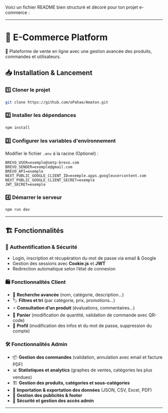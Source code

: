 Voici un fichier README bien structuré et décoré pour ton projet e-commerce :  

---

# 🛒 **E-Commerce Platform**  

🚀 Plateforme de vente en ligne avec une gestion avancée des produits, commandes et utilisateurs.  

## 📥 Installation & Lancement  

### 1️⃣ **Cloner le projet**  
```bash
git clone https://github.com/oPahae/Amaton.git
```

### 2️⃣ **Installer les dépendances**  
```bash
npm install
```

### 3️⃣ **Configurer les variables d'environnement**  
Modifier le fichier `.env` à la racine (Optionel) :  
```
BREVO_USER=exemple@smtp-brevo.com
BREVO_SENDER=exemple@gmail.com
BREVO_API=exemple
NEXT_PUBLIC_GOOGLE_CLIENT_ID=exemple.apps.googleusercontent.com
NEXT_PUBLIC_GOOGLE_CLIENT_SECRET=exemple
JWT_SECRET=exemple
```

### 4️⃣ **Démarrer le serveur**  
```bash
npm run dev
```

---

## 🏗 **Fonctionnalités**  

### 🔑 **Authentification & Sécurité**  
- Login, inscription et récupération du mot de passe via email & Google  
- Gestion des sessions avec **Cookie.js** et **JWT**  
- Redirection automatique selon l’état de connexion  

### 🛍 **Fonctionnalités Client**  
- 🔎 **Recherche avancée** (nom, catégorie, description...)  
- 🏷 **Filtres et tri** (par catégorie, prix, promotions...)  
- ⭐ **Consultation d’un produit** (évaluations, commentaires...)  
- 🛒 **Panier** (modification de quantité, validation de commande avec QR-code)  
- 👤 **Profil** (modification des infos et du mot de passe, suppression du compte)  

### 🛠 **Fonctionnalités Admin**  
- 📦 **Gestion des commandes** (validation, annulation avec email et facture PDF)  
- 📊 **Statistiques et analytics** (graphes de ventes, catégories les plus vendues)  
- 🏗 **Gestion des produits, catégories et sous-catégories**  
- 📂 **Importation & exportation des données** (JSON, CSV, Excel, PDF)  
- 📢 **Gestion des publicités & footer**  
- 🔐 **Sécurité et gestion des accès admin**  

---
